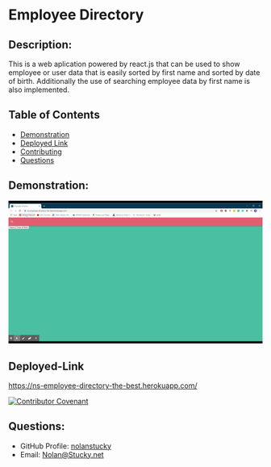 # Employee Directory

## Description: 
This is a web aplication powered by react.js that can be used to show employee or user data that is easily sorted by first name and sorted by date of birth. Additionally the use of searching employee data by first name is also implemented. 

## Table of Contents
* [Demonstration](#demonstration)
* [Deployed Link](#deployed-link)
* [Contributing](#contributing)
* [Questions](#questions)

## Demonstration:
![alt-text](https://github.com/nolanstucky/Employee-Directory-/blob/main/public/demonstration.gif?raw=true)

## Deployed-Link
<https://ns-employee-directory-the-best.herokuapp.com/>

[![Contributor Covenant](https://img.shields.io/badge/Contributor%20Covenant-v2.0%20adopted-ff69b4.svg)](https://www.contributor-covenant.org/version/2/0/code_of_conduct/)

## Questions:
* GitHub Profile:  [nolanstucky](https://github.com/nolanstucky)
* Email: <Nolan@Stucky.net>
